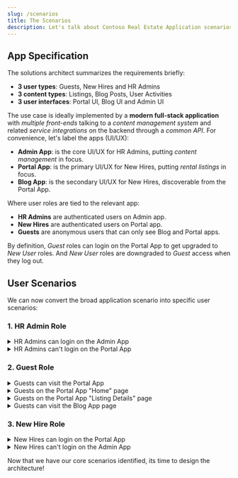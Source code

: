 ```yaml
---
slug: /scenarios
title: The Scenarios
description: Let's talk about Contoso Real Estate Application scenarios.
---
```


## App Specification

The solutions architect summarizes the requirements briefly:

- **3 user types**: Guests, New Hires and HR Admins
- **3 content types**: Listings, Blog Posts, User Activities
- **3 user interfaces**: Portal UI, Blog UI and Admin UI

The use case is ideally implemented by a **modern full-stack application** with _multiple front-ends_ talking to a _content management system_ and related _service integrations_ on the backend through a _common API_. For convenience, let's label the apps (UI/UX):

- **Admin App**: is the core UI/UX for HR Admins, putting _content management_ in focus.
- **Portal App**: is the primary UI/UX for New Hires, putting _rental listings_ in focus.
- **Blog App**: is the secondary UI/UX for New Hires, discoverable from the Portal App.

Where user roles are tied to the relevant app:

- **HR Admins** are authenticated users on Admin app.
- **New Hires** are authenticated users on Portal app.
- **Guests** are anonymous users that can only see Blog and Portal apps.

By definition, _Guest_ roles can login on the Portal App to get upgraded to _New User_ roles. And _New User_ roles are downgraded to _Guest_ access when they log out.

## User Scenarios

We can now convert the broad application scenario into specific user scenarios:

### 1. HR Admin Role

<details>
<summary> HR Admins can login on the Admin App </summary>

1. and _create property listings_ with location, amenities, price
2. and _update, delete, or view_ current rental listings
3. and _toggle feature flag_ on a listing to feature it
4. and _create blog posts_ with title, images, content
5. and _update portal content_ seen on about, tos, home pages.

</details>

<details>
<summary> HR Admins can't login on the Portal App </summary>

- HR Admins credentials for Admin App should not work on Portal App.
- HR Admin can visit the Portal App anonymously, as a Guest.

</details>

### 2. Guest Role

<details>
<summary> Guests can visit the Portal App </summary>

1. and see the _Home page_ as their landing or entry point
2. and see _navbar, footer and content_ sections on Home page
3. and see a clickable _login button_ in the navbar
4. and see clickable _About, TOS, Home links_ in footer
5. and see a _"hero banner"_ in content section of Home page
6. and see a clickable _visit blog_ button in the hero banner
7. and see a clickable _"search" button_ in content section of Home page
8. and see a _"featured" listings block_ in content section of Home page
9. and see a clickable listing image for each item in the featured listings

</details>

<details>
<summary> Guests on the Portal App "Home" page </summary>

1. can click the _login_ button to start authentication workflow
2. can click _About, TOS, Home links_ to visit those pages (routes)
3. can click the search button to visit the search page to make queries
4. can click the blog link to visit the **Blog App**
5. can click a featured listing image to visit the listing details page

</details>

<details>
<summary> Guests on the Portal App "Listing Details" page </summary>

1. can see related listing images
2. can see related listing details (location, description, amenities)
3. can see a listing reservation section (not enabled for input)
4. can see the same navbar and footer sections as Home page
5. can click the navbar login button to start authentication workflow
6. can click _About, TOS, Home links_ to visit those pages (routes)

</details>

<details>
<summary> Guests can visit the Blog App page </summary>

1. can see the same navbar and footer as the Portal App
1. can see a list of tags for exploring blog posts
1. can see a list of currently published blog posts
1. can see a link to return to Portal App page
1. can click on a blog post in listing to visit Blog Article page.

</details>

### 3. New Hire Role

<details>
<summary> New Hires can login on the Portal App </summary>

1. and get all default _Guest_ features except for the login button in navbar
2. and now see a clickable _Profile_ button in navbar
3. and now see a clickable _Favorite_ toggle button on listing cards in Home page
4. and now see a clickable _Favorite_ toggle button in Listing Detail page
5. and now see a editable _Reservation_ form section in Listing Detail page
6. and now see a clickable _Reserve_ button in Reservation form section
7. and can click Profile button to see a dropdown menu with
   - a clickable _Profile_ item leading to the user's profile page
   - a clickable _Favorites_ item leading to the user's saved listings
   - a clickable _Reservations_ item leading to the user's reservations
   - a clickable _Payments_ item leading to the user's payments history
   - a clickable _Logout_ item that logs user out (returns to Guest role)
8. and can edit Reservation form details (dates) and click to submit request

</details>

<details>
<summary> New Hires can't login on the Admin App </summary>

- New Hires should not _see_ any links to Admin App in Portal App
- New Hire credentials for Portal App should not work for Admin App

</details>

Now that we have our core scenarios identified, its time to design the architecture!
